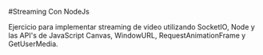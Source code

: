 #Streaming Con NodeJs

Ejercicio para implementar streaming de video utilizando SocketIO, Node y las API's de JavaScript 
Canvas, 
WindowURL, RequestAnimationFrame y GetUserMedia.
